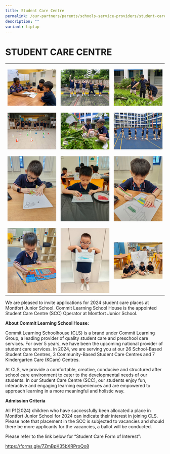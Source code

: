 ```yaml
---
title: Student Care Centre
permalink: /our-partners/parents/schools-service-providers/student-care-centre/
description: ""
variant: tiptap
---
```

<h1><strong>STUDENT CARE CENTRE</strong></h1>
<p></p>
<table style="minWidth: 75px">
<colgroup>
<col>
<col>
<col>
</colgroup>
<tbody>
<tr>
<th rowspan="1" colspan="1">
<p></p>
<div class="isomer-image-wrapper">
<img style="width: 100%" height="auto" width="100%" alt="" src="/images/School Service Providers/Student Care Centre/CLS_MJS__1_.jpg">
</div>
</th>
<th rowspan="1" colspan="1">
<p></p>
<div class="isomer-image-wrapper">
<img style="width: 100%" height="auto" width="100%" alt="" src="/images/School Service Providers/Student Care Centre/CLS_MJS__2_.jpg">
</div>
</th>
<th rowspan="1" colspan="1">
<p></p>
<div class="isomer-image-wrapper">
<img style="width: 100%" height="auto" width="100%" alt="" src="/images/School Service Providers/Student Care Centre/CLS_MJS__3_.jpg">
</div>
</th>
</tr>
<tr>
<td rowspan="1" colspan="1">
<p></p>
<div class="isomer-image-wrapper">
<img style="width: 100%" height="auto" width="100%" alt="" src="/images/School Service Providers/Student Care Centre/CLS_MJS__4_.jpg">
</div>
</td>
<td rowspan="1" colspan="1">
<p></p>
<div class="isomer-image-wrapper">
<img style="width: 100%" height="auto" width="100%" alt="" src="/images/School Service Providers/Student Care Centre/CLS_MJS__5_.jpg">
</div>
</td>
<td rowspan="1" colspan="1">
<p></p>
<div class="isomer-image-wrapper">
<img style="width: 100%" height="auto" width="100%" alt="" src="/images/School Service Providers/Student Care Centre/CLS_MJS__8_.jpg">
</div>
</td>
</tr>
<tr>
<td rowspan="1" colspan="1">
<p></p>
<div class="isomer-image-wrapper">
<img style="width: 100%" height="auto" width="100%" alt="" src="/images/School Service Providers/Student Care Centre/CLS_MJS__6_.jpg">
</div>
</td>
<td rowspan="1" colspan="1">
<p></p>
<div class="isomer-image-wrapper">
<img style="width: 100%" height="auto" width="100%" alt="" src="/images/School Service Providers/Student Care Centre/CLS_MJS__9_.jpg">
</div>
</td>
<td rowspan="1" colspan="1">
<p></p>
<div class="isomer-image-wrapper">
<img style="width: 100%" height="auto" width="100%" alt="" src="/images/School Service Providers/Student Care Centre/CLS_MJS__11_.jpg">
</div>
</td>
</tr>
<tr>
<td rowspan="1" colspan="1">
<p></p>
<div class="isomer-image-wrapper">
<img style="width: 100%" height="auto" width="100%" alt="" src="/images/School Service Providers/Student Care Centre/CLS_MJS__12_.jpg">
</div>
</td>
<td rowspan="1" colspan="1">
<p></p>
<div class="isomer-image-wrapper">
<img style="width: 100%" height="auto" width="100%" alt="" src="/images/School Service Providers/Student Care Centre/CLS_MJS__7_.jpg">
</div>
</td>
<td rowspan="1" colspan="1">
<p></p>
<div class="isomer-image-wrapper">
<img style="width: 100%" height="auto" width="100%" alt="" src="/images/School Service Providers/Student Care Centre/CLS_MJS__10_.jpg">
</div>
</td>
</tr>
</tbody>
</table>
<p></p>
<p>We are pleased to invite applications for 2024 student care places at
Montfort Junior School. Commit Learning School House is the appointed Student
Care Centre (SCC) Operator at Montfort Junior School.</p>
<p><strong>About Commit Learning School House:</strong>
</p>
<p>Commit Learning Schoolhouse (CLS) is a brand under Commit Learning Group,
a leading provider of quality student care and preschool care services.
For over 5 years, we have been the upcoming national provider of student
care services. In 2024, we are serving you at our 26 School-Based Student
Care Centres, 3 Community-Based Student Care Centres and 7 Kindergarten
Care (KCare) Centres.</p>
<p>At CLS, we provide a comfortable, creative, conducive and structured after
school care environment to cater to the developmental needs of our students.
In our Student Care Centre (SCC), our students enjoy fun, interactive and
engaging learning experiences and are empowered to approach learning in
a more meaningful and holistic way.</p>
<p><strong>Admission Criteria</strong>
</p>
<p>All P1(2024) children who have successfully been allocated a place in
Montfort Junior School for 2024 can indicate their interest in joining
CLS. Please note that placement in the SCC is subjected to vacancies and
should there be more applicants for the vacancies, a ballot will be conducted.</p>
<p>Please refer to the link below for “Student Care Form of Interest”:</p>
<p><a href="https://forms.gle/7ZmBpK35bXRProQo8" rel="noopener noreferrer nofollow" target="_blank">https://forms.gle/7ZmBpK35bXRProQo8</a>
</p>